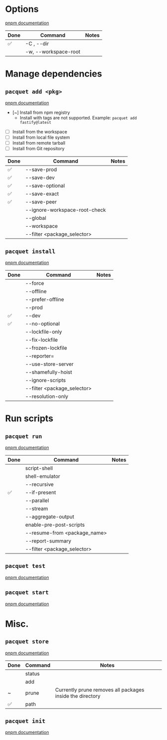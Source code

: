 # Options

[pnpm documentation](https://pnpm.io/pnpm-cli#options)

| Done | Command                 | Notes |
| ---- | ----------------------- | ----- |
| ✅   | -C <path>, --dir <path> |       |
|      | -w, --workspace-root    |       |

# Manage dependencies

## `pacquet add <pkg>`

[pnpm documentation](https://pnpm.io/cli/add)

- [~] Install from npm registry
  - Install with tags are not supported. Example: `pacquet add fastify@latest`
- [ ] Install from the workspace
- [ ] Install from local file system
- [ ] Install from remote tarball
- [ ] Install from Git repository

| Done | Command                       | Notes |
| ---- | ----------------------------- | ----- |
| ✅   | --save-prod                   |       |
| ✅   | --save-dev                    |       |
| ✅   | --save-optional               |       |
| ✅   | --save-exact                  |       |
| ✅   | --save-peer                   |       |
|      | --ignore-workspace-root-check |       |
|      | --global                      |       |
|      | --workspace                   |       |
|      | --filter <package_selector>   |       |

## `pacquet install`

[pnpm documentation](https://pnpm.io/cli/install)

| Done | Command                     | Notes |
| ---- | --------------------------- | ----- |
|      | --force                     |       |
|      | --offline                   |       |
|      | --prefer-offline            |       |
|      | --prod                      |       |
| ✅   | --dev                       |       |
| ✅   | --no-optional               |       |
|      | --lockfile-only             |       |
|      | --fix-lockfile              |       |
|      | --frozen-lockfile           |       |
|      | --reporter=<name>           |       |
|      | --use-store-server          |       |
|      | --shamefully-hoist          |       |
|      | --ignore-scripts            |       |
|      | --filter <package_selector> |       |
|      | --resolution-only           |       |

# Run scripts

## `pacquet run`

[pnpm documentation](https://pnpm.io/cli/run)

| Done | Command                      | Notes |
| ---- | ---------------------------- | ----- |
|      | script-shell                 |       |
|      | shell-emulator               |       |
|      | --recursive                  |       |
| ✅   | --if-present                 |       |
|      | --parallel                   |       |
|      | --stream                     |       |
|      | --aggregate-output           |       |
|      | enable-pre-post-scripts      |       |
|      | --resume-from <package_name> |       |
|      | --report-summary             |       |
|      | --filter <package_selector>  |       |

## `pacquet test`

[pnpm documentation](https://pnpm.io/cli/test)

## `pacquet start`

[pnpm documentation](https://pnpm.io/cli/start)

# Misc.

## `pacquet store`

[pnpm documentation](https://pnpm.io/cli/store)

| Done | Command | Notes                                                     |
| ---- | ------- | --------------------------------------------------------- |
|      | status  |                                                           |
|      | add     |                                                           |
| ~    | prune   | Currently prune removes all packages inside the directory |
| ✅   | path    |                                                           |

## `pacquet init`

[pnpm documentation](https://pnpm.io/cli/init)

